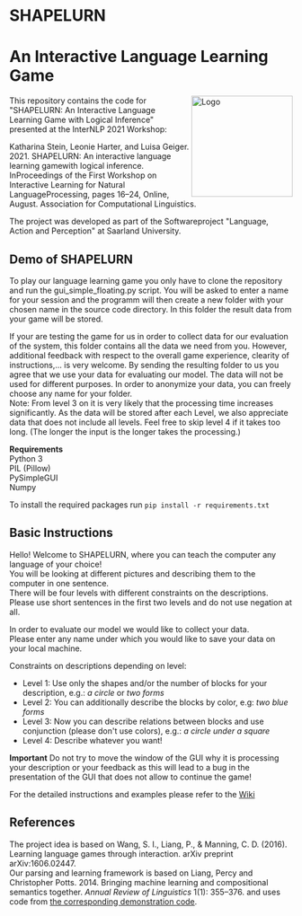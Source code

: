 # SHAPELURN
# An Interactive Language Learning Game

<div style="float:right;"><img src="https://user-images.githubusercontent.com/36165516/107762120-cf5e8980-6d2c-11eb-97d8-30ea3c3ea5a5.jpg" alt="Logo" height="180" align="right"></img></div>

This repository contains the code for "SHAPELURN: An Interactive Language Learning Game with Logical Inference" presented at the InterNLP 2021 Workshop:

Katharina Stein, Leonie Harter, and Luisa Geiger.  2021.  SHAPELURN: An interactive language learning gamewith logical inference. InProceedings of the First Workshop on Interactive Learning for Natural LanguageProcessing, pages 16–24, Online, August. Association for Computational Linguistics.


The project was developed as part of the Softwareproject "Language, Action and Perception" at Saarland University.


## Demo of SHAPELURN
To play our language learning game you only have to clone the repository and run the gui_simple_floating.py script. 
You will be asked to enter a name for your session and the programm will then create a new folder with your chosen name in the source code directory. 
In this folder the result data from your game  will be stored. <br>

If your are testing the game for us in order to collect data for our evaluation of the system, this folder contains all the data we need from you. However, additional feedback with respect to the overall game experience, clearity of instructions,... is very welcome. By sending the resulting folder to us you agree that we use your data for evaluating our model. The data will not be used for different purposes. In order to anonymize your data, you can freely choose any name for your folder. <br>
Note: From level 3 on it is very likely that the processing time increases significantly. As the data will be stored after each Level, we also appreciate data that does not include all levels. Feel free to skip level 4 if it takes too long. (The longer the input is the longer takes the processing.)

**Requirements**<br>
Python 3 <br>
PIL (Pillow) <br>
PySimpleGUI <br>
Numpy <br>

To install the required packages run 
```pip install -r requirements.txt```

## Basic Instructions 

Hello! Welcome to SHAPELURN, where you can teach the computer any language of your choice!<br>
You will be looking at different pictures and describing them to the computer in one sentence.<br>
There will be four levels with different constraints on the descriptions.<br>
Please use short sentences in the first two levels and do not use negation at all.<br>

In order to evaluate our model we would like to collect your data.<br>
Please enter any name under which you would like to save your data on your local machine.

Constraints on descriptions depending on level: <br>
* Level 1: Use only the shapes and/or the number of blocks for your description, e.g.: *a circle* or *two forms*
* Level 2: You can additionally describe the blocks by color, e.g: *two blue forms*
* Level 3: Now you can describe relations between blocks and use conjunction (please don't use colors), e.g.: *a circle under a square*
* Level 4: Describe whatever you want!

**Important** Do not try to move the window of the GUI why it is processing your description or your feedback as this will lead to a bug in the presentation of the GUI that does not allow to continue the game!

For the detailed instructions and examples please refer to the [Wiki](https://github.com/itsLuisa/Semantic-Parsing-of-picture-descriptions/wiki)

## References

The project idea is based on Wang, S. I., Liang, P., & Manning, C. D. (2016). Learning language games through interaction. arXiv preprint arXiv:1606.02447. <br>
Our parsing and learning framework is based on Liang, Percy and Christopher Potts. 2014. Bringing machine learning and compositional semantics together. *Annual Review of Linguistics* 1(1): 355–376. and uses code from [the corresponding demonstration code](https://github.com/cgpotts/annualreview-complearning).
